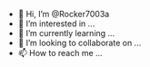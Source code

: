- 👋 Hi, I’m @Rocker7003a
- 👀 I’m interested in ...
- 🌱 I’m currently learning ...
- 💞️ I’m looking to collaborate on ...
- 📫 How to reach me ...

<!---
Rocker7003a/Rocker7003a is a ✨ special ✨ repository because its `README.md` (this file) appears on your GitHub profile.
You can click the Preview link to take a look at your changes.
--->
